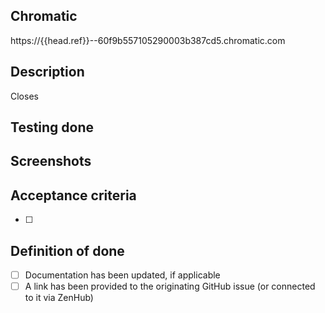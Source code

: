 ## Chromatic
https://{{head.ref}}--60f9b557105290003b387cd5.chromatic.com

## Description
Closes <ticket>

## Testing done


## Screenshots


## Acceptance criteria
- [ ]

## Definition of done
- [ ] Documentation has been updated, if applicable
- [ ] A link has been provided to the originating GitHub issue (or connected to it via ZenHub)
